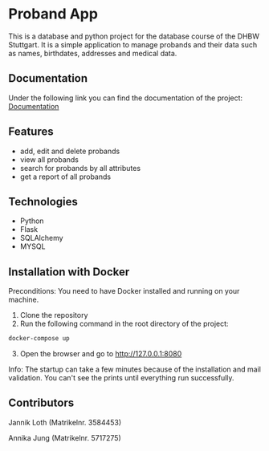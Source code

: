 # Proband App

This is a database and python project for the database course of the DHBW Stuttgart. 
It is a simple application to manage probands and their data such as names, birthdates, addresses and medical data.

## Documentation

Under the following link you can find the documentation of the project:
[Documentation](docu/documentation.md)

## Features
- add, edit and delete probands
- view all probands
- search for probands by all attributes
- get a report of all probands

## Technologies
- Python
- Flask
- SQLAlchemy
- MYSQL


## Installation with Docker
Preconditions: You need to have Docker installed and running on your machine.
1. Clone the repository 
2. Run the following command in the root directory of the project:
```bash
docker-compose up
```
3. Open the browser and go to http://127.0.0.1:8080

Info: The startup can take a few minutes because of the installation and mail validation. You can't see the prints until everything run successfully.

## Contributors
Jannik Loth (Matrikelnr. 3584453)

Annika Jung (Matrikelnr. 5717275)
